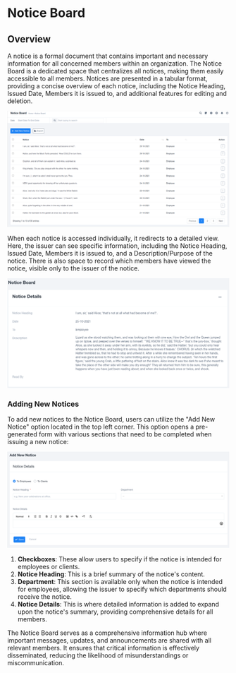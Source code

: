 # Notice Board

## Overview

A notice is a formal document that contains important and necessary information for all concerned members within an organization. The Notice Board is a dedicated space that centralizes all notices, making them easily accessible to all members. Notices are presented in a tabular format, providing a concise overview of each notice, including the Notice Heading, Issued Date, Members it is issued to, and additional features for editing and deletion.

![8eZ5AjbzWV1AI47KRh7UN2jLEhZvkmw6nA.png](Notice_Board/8eZ5AjbzWV1AI47KRh7UN2jLEhZvkmw6nA.png)

When each notice is accessed individually, it redirects to a detailed view. Here, the issuer can see specific information, including the Notice Heading, Issued Date, Members it is issued to, and a Description/Purpose of the notice. There is also space to record which members have viewed the notice, visible only to the issuer of the notice.

![pst8PwOjEr-1eskHrmuHhZsbclPVoMtFkw.png](Notice_Board/pst8PwOjEr-1eskHrmuHhZsbclPVoMtFkw.png)

### Adding New Notices

To add new notices to the Notice Board, users can utilize the "Add New Notice" option located in the top left corner. This option opens a pre-generated form with various sections that need to be completed when issuing a new notice:

![n2aYAq-fJPl9yhHU7orJs-hBxVrOAsP1xA.png](Notice_Board/n2aYAq-fJPl9yhHU7orJs-hBxVrOAsP1xA.png)

1. **Checkboxes**: These allow users to specify if the notice is intended for employees or clients.
2. **Notice Heading**: This is a brief summary of the notice's content.
3. **Department**: This section is available only when the notice is intended for employees, allowing the issuer to specify which departments should receive the notice.
4. **Notice Details**: This is where detailed information is added to expand upon the notice's summary, providing comprehensive details for all members.

The Notice Board serves as a comprehensive information hub where important messages, updates, and announcements are shared with all relevant members. It ensures that critical information is effectively disseminated, reducing the likelihood of misunderstandings or miscommunication.
